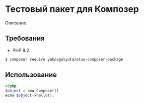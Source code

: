 # Тестовый пакет для Композер

Описание

## Требования

- PHP 8.2

```bash
$ composer require yakovgulyuta/otus-composer-package
```

## Использование

```php
<?php
$object = new Composer()
echo $object->hello();
```

